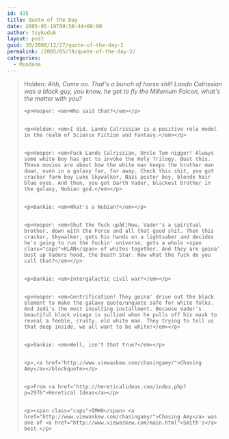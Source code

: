 ```yaml
---
id: 435
title: Quote of the Day
date: 2005-05-19T09:50:44+00:00
author: tsykoduk
layout: post
guid: 30/2008/12/27/quote-of-the-day-2
permalink: /2005/05/19/quote-of-the-day-2/
categories:
  - Mundane
---
```

<blockquote>Holden: <em>Ahh, Come on. That's a bunch of horse shit! Lando Calrissian was a black guy, you know, he got to fly the Millenium Falcon, what's the matter with you?</em>

	<p>Hooper: <em>Who said that?</em></p>


	<p>Holden: <em>I did. Lando Calrissian is a positive role model in the realm of Science Fiction and Fantasy.</em></p>


	<p>Hooper: <em>Fuck Lando Calrissian, Uncle Tom nigger! Always some white boy has got to invoke the Holy Trilogy. Bust this. Those movies are about how the white man keeps the brother man down, even in a galaxy far, far away. Check this shit, you got cracker farm boy Luke Skywalker, Nazi poster boy, blonde hair blue eyes. And then, you got Darth Vader, blackest brother in the galaxy, Nubian god.</em></p>


	<p>Bankie: <em>What's a Nubian?</em></p>


	<p>Hooper: <em>Shut the fuck upâ€¦Now, Vader's a spiritual brother, down with the Force and all that good shit. Then this cracker, Skywalker, gets his hands on a lightsaber and decides he's going to run the fuckin' universe, gets a whole <span class="caps">KLAN</span> of whites together. And they are goina' bust up Vaders hood, the Death Star. Now what the fuck do you call that?</em></p>


	<p>Bankie: <em>Intergalactic civil war?</em></p>


	<p>Hooper: <em>Gentrification! They goina' drive out the black element to make the galaxy quote/unquote safe for white folks. And Jedi's the most insulting installment. Because Vader's beautiful black visage is sullied when he pulls off his mask to reveal a feeble, crusty, old white man. They trying to tell us that deep inside, we all want to be white!</em></p>


	<p>Bankie: <em>Well, isn't that true?</em></p>


	<p>,<a href="http://www.viewaskew.com/chasingamy/">Chasing Amy</a></blockquote></p>


	<p>From <a href="http://hereticalideas.com/index.php?p=2976">Heretical Ideas</a></p>


	<p><span class="caps">IMHO</span> <a href="http://www.viewaskew.com/chasingamy/">Chasing Amy</a> was one of <a href="http://www.viewaskew.com/main.html">Smith's</a> best.</p>